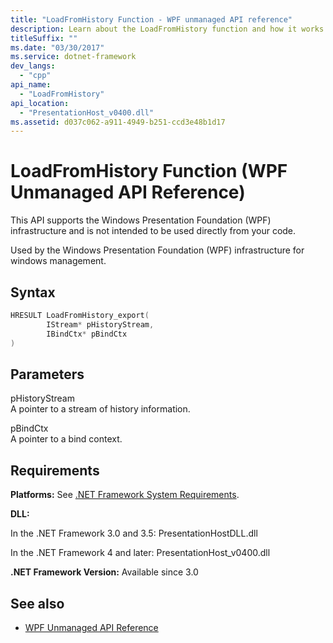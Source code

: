 ```yaml
---
title: "LoadFromHistory Function - WPF unmanaged API reference"
description: Learn about the LoadFromHistory function and how it works with unmanaged API Reference in Windows Presentation Foundation (WPF).
titleSuffix: ""
ms.date: "03/30/2017"
ms.service: dotnet-framework
dev_langs: 
  - "cpp"
api_name: 
  - "LoadFromHistory"
api_location: 
  - "PresentationHost_v0400.dll"
ms.assetid: d037c062-a911-4949-b251-ccd3e48b1d17
---
```

# LoadFromHistory Function (WPF Unmanaged API Reference)

This API supports the Windows Presentation Foundation (WPF) infrastructure and is not intended to be used directly from your code.  
  
Used by the Windows Presentation Foundation (WPF) infrastructure for windows management.  
  
## Syntax  
  
```cpp  
HRESULT LoadFromHistory_export(  
        IStream* pHistoryStream,
        IBindCtx* pBindCtx  
)  
```  
  
## Parameters  

pHistoryStream  
A pointer to a stream of history information.  
  
pBindCtx  
A pointer to a bind context.  
  
## Requirements  

**Platforms:** See [.NET Framework System Requirements](/dotnet/framework/get-started/system-requirements).  
  
**DLL:**  
  
In the .NET Framework 3.0 and 3.5: PresentationHostDLL.dll  
  
In the .NET Framework 4 and later: PresentationHost_v0400.dll  
  
**.NET Framework Version:** Available since 3.0  
  
## See also

- [WPF Unmanaged API Reference](wpf-unmanaged-api-reference.md)
